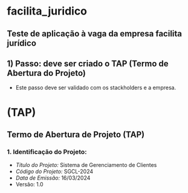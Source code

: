 # facilita_juridico
## Teste de aplicação à vaga da empresa facilita jurídico 
 
## 1) Passo: deve ser criado o TAP (Termo de Abertura do Projeto)  
 
 - Este passo deve ser validado com os stackholders e a empresa.

# (TAP) 
 
## Termo de Abertura de Projeto (TAP) 
 
### 1. Identificação do Projeto: 
 
- *Título do Projeto:* Sistema de Gerenciamento de Clientes 
- *Código do Projeto:* SGCL-2024 
- *Data de Emissão:* 16/03/2024 
- Versão: 1.0
